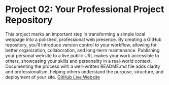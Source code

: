 # Project 02: Your Professional Project Repository
This project marks an important step in transforming a simple local webpage into a polished, professional web presence. By creating a GitHub repository, you’ll introduce version control to your workflow, allowing for better organization, collaboration, and long-term maintenance. Publishing your personal website to a live public URL makes your work accessible to others, showcasing your skills and personality in a real-world context. Documenting the process with a well-written README.md file adds clarity and professionalism, helping others understand the purpose, structure, and deployment of your site.
[GitHub Live Website](https://gcain0.github.io/)
